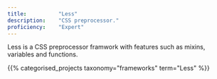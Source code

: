 ```yaml
---
title: 			"Less"
description: 	"CSS preprocessor."
proficiency:	"Expert"
---
```


Less is a CSS preprocessor framwork with features such as mixins, variables and functions.

{{% categorised_projects taxonomy="frameworks" term="Less" %}}